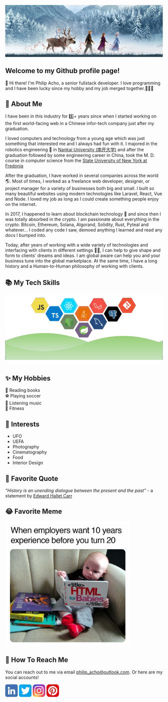 
[<img src="./img/banner.png" alt="👋 Hi there! I'm Philip Acho" title="👋 Hi there! I'm Philip Acho."/>](https://www.linkedin.com/in/philip-acho-b1152a228/)

## Welcome to my Github profile page!
👋 Hi there! I'm Philip Acho, a senior fullstack developer. I love programming and I have been lucky since my hobby and my job merged together.🥳🥳🥳

## 📖 About Me
I have been in this industry for 9️⃣+ years since when I started working on the first world-facing web in a Chinese infor-tech company just after my graduation.

I loved computers and technology from a young age which was just something that interested me and I always had fun with it. I majored in the robotics engineering 🤖 in [Nankai University (南开大学)](https://en.nankai.edu.cn/) and after the graduation followed by some engineering career in China, took the M. D. course in computer science from the [State University of New York at Fredonia](https://www.fredonia.edu/)

After the graduation, I have worked in several companies across the world 🌎. Most of times, I worked as a freelance web developer, designer, or project manager for a variety of businesses both big and small.
I built so many beautiful websites using modern technologies like Laravel, React, Vue and Node. I loved my job as long as I could create something people enjoy on the internet.

In 2017, I happened to learn about blockchain technology 🤩 and since then I was totally absorbed in the crypto. I am passionate about everything in the crypto: Bitcoin, Ethereum, Solana, Algorand, Solidity, Rust, Pyteal and whatever... I coded any code I saw, demoed anything I learned and read any docs I bumped into.

Today, after years of working with a wide variety of technologies and interfacing with clients in different settings 🏃‍♂️, I can help to give shape and form to clients' dreams and ideas. I am global aware can help you and your business tune into the global marketplace. At the same time, I have a long history and a Human-to-Human philosophy of working with clients.

## 📚 My Tech Skills
<img src="./img/skills.png" alt="My tech skills" title="My tech skills"/>

## ✨ My Hobbies

📖 Reading books<br/>
⚽ Playing soccer<br/>
🎵 Listening music<br/>
💪 Fitness<br/>

## 💖 Interests
- UFO
- UEFA
- Photography
- Cinematography
- Food
- Interior Design

## 💬 Favorite Quote
<i>“History is an unending dialogue between the present and the past”</i> - a statement by [Edward Hallet Carr](https://en.wikipedia.org/wiki/E._H._Carr)

## 😂 Favorite Meme
<img src="./img/meme.jpg" width="400" />

## 🤝 How To Reach Me
You can reach out to me via email [philip_acho@outlook.com](mailto:philip_acho@outlook.com). Or here are my social accounts!

[<img src="./img/linkedin.png" height="40em" align="center" alt="LinkedIn" title="LinkedIn"/>](https://www.linkedin.com/in/philip-acho-b1152a228/)
[<img src="./img/twitter.png" height="40em" align="center" alt="Twitter" title="Twitter"/>](https://twitter.com/CofeDing)
[<img src="./img/insta.png" height="40em" align="center" alt="Instagram" title="Instagram"/>](https://www.instagram.com/cecescrazycreams/)
[<img src="./img/pinterest.png" height="40em" align="center" alt="Pinterest" title="Pinterest"/>](https://www.pinterest.com/misterwu2020/_saved/)
